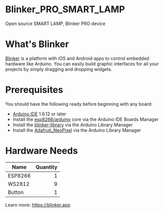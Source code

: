 # Blinker_PRO_SMART_LAMP
Open source SMART LAMP, Blinker PRO device

# What's Blinker
[Blinker](https://blinker.app/) is a platform with iOS and Android apps to control embedded hardware like Arduino. You can easily build graphic interfaces for all your projects by simply dragging and dropping widgets.  

# Prerequisites
You should have the following ready before beginning with any board:
* [Arduino IDE](https://www.arduino.cc/en/Main/Software) 1.6.12 or later
* Install the [esp8266/arduino](https://github.com/esp8266/arduino) core via the Arduino IDE Boards Manager
* Install the [blinker-library](https://github.com/blinker-iot/blinker-library) via the Arduino Library Manager  
* Install the [Adafruit_NeoPixel](https://github.com/adafruit/Adafruit_NeoPixel) via the Arduino Library Manager  


# Hardware Needs
| Name | Quantity |  
| - | -: |  
| ESP8266 | 1 |  
| WS2812 | 9 |  
| Button | 1 |  
  
Learn more: https://blinker.app  
